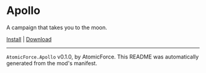 # Apollo

A campaign that takes you to the moon.

[Install](https://hitman-resources.netlify.app/smf-install-link/https://github.com/dbierek/Apollo/releases/latest/download/mod.framework.zip) | [Download](https://github.com/dbierek/Apollo/releases/latest/download/mod.framework.zip)

---

`AtomicForce.Apollo` v0.1.0, by AtomicForce. This README was automatically generated from the mod's manifest.

